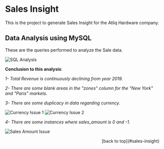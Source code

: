 # Sales Insight

This is the project to generate Sales Insight for the Atliq Hardware company.

## Data Analysis using MySQL

These are the queries performed to analyze the Sale data.

![SQL Analysis](X:/PowerBi_Projects/1-SalesInsight/Images/SQL_analysis.png)

__Conclusion to this analysis__:

_1- Total Revenue is continuously declining from year 2019._

_2- There are some blank areas in the "zones" column for the "New York" and "Paris" markets._

_3- There are some duplicacy in data regarding currency._

![Currency Issue 1](X:/PowerBi_Projects/1-SalesInsight/Images/currency_issue1.png)
![Currency Issue 2](X:/PowerBi_Projects/1-SalesInsight/Images/currency_issue2.png)

_4- There are some instances where sales_amount is 0 and -1._

![Sales Amount Issue](X:/PowerBi_Projects/1-SalesInsight/Images/Sales_amt_issue.png)

<p align="right">[back to top](#sales-insight)</p>
